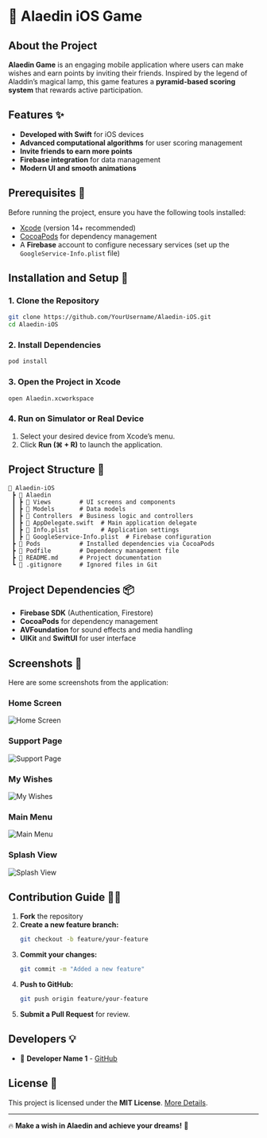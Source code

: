 # 🎩 Alaedin iOS Game

## About the Project
**Alaedin Game** is an engaging mobile application where users can make wishes and earn points by inviting their friends. Inspired by the legend of Aladdin’s magical lamp, this game features a **pyramid-based scoring system** that rewards active participation.

## Features ✨
- **Developed with Swift** for iOS devices
- **Advanced computational algorithms** for user scoring management
- **Invite friends to earn more points**
- **Firebase integration** for data management
- **Modern UI and smooth animations**

## Prerequisites 📌
Before running the project, ensure you have the following tools installed:
- [Xcode](https://developer.apple.com/xcode/) (version 14+ recommended)
- [CocoaPods](https://cocoapods.org/) for dependency management
- A **Firebase** account to configure necessary services (set up the `GoogleService-Info.plist` file)

## Installation and Setup 🚀
### 1. Clone the Repository
```sh
git clone https://github.com/YourUsername/Alaedin-iOS.git
cd Alaedin-iOS
```

### 2. Install Dependencies
```sh
pod install
```

### 3. Open the Project in Xcode
```sh
open Alaedin.xcworkspace
```

### 4. Run on Simulator or Real Device
1. Select your desired device from Xcode’s menu.
2. Click **Run (⌘ + R)** to launch the application.

## Project Structure 📂
```
📂 Alaedin-iOS
 ┣ 📂 Alaedin
 ┃ ┣ 📂 Views        # UI screens and components
 ┃ ┣ 📂 Models       # Data models
 ┃ ┣ 📂 Controllers  # Business logic and controllers
 ┃ ┣ 📄 AppDelegate.swift  # Main application delegate
 ┃ ┣ 📄 Info.plist         # Application settings
 ┃ ┣ 📄 GoogleService-Info.plist  # Firebase configuration
 ┣ 📂 Pods           # Installed dependencies via CocoaPods
 ┣ 📄 Podfile        # Dependency management file
 ┣ 📄 README.md      # Project documentation
 ┗ 📄 .gitignore     # Ignored files in Git
```

## Project Dependencies 📦
- **Firebase SDK** (Authentication, Firestore)
- **CocoaPods** for dependency management
- **AVFoundation** for sound effects and media handling
- **UIKit** and **SwiftUI** for user interface

## Screenshots 📸
Here are some screenshots from the application:

### Home Screen
![Home Screen](./images/E2F109FC-F508-4CE6-BCC3-83F75E69954E.jpg)

### Support Page
![Support Page](./images/AB42CE67-2E76-4164-9920-512AB15A39DA.png)

### My Wishes
![My Wishes](./images/B85862E8-147A-4A9C-9474-F1B5D7FDD34A.png)

### Main Menu
![Main Menu](./images/B85862E8-147A-4A9C-9474-F1B5D7FDD34A.jpeg)

### Splash View
![Splash View](./images/2842297D-D568-4907-92BB-28E59F85356C.jpeg)

## Contribution Guide 👨‍💻
1. **Fork** the repository  
2. **Create a new feature branch:**  
   ```sh
   git checkout -b feature/your-feature
   ```
3. **Commit your changes:**  
   ```sh
   git commit -m "Added a new feature"
   ```
4. **Push to GitHub:**  
   ```sh
   git push origin feature/your-feature
   ```
5. **Submit a Pull Request** for review.

## Developers 💡
- 👤 **Developer Name 1** - [GitHub](https://github.com/sinakhanjani)

## License 📜
This project is licensed under the **MIT License**. [More Details](LICENSE).

---
🔥 **Make a wish in Alaedin and achieve your dreams!** 🌟
